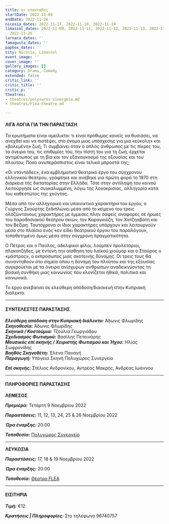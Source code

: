 ```yaml
---
title: οι ντανταδες
startDate: 2022-11-09
endDate: 2022-11-26
nicosia_dates: 2022-11-17, 2022-11-18, 2022-11-19
limassol_dates: 2022-11-09, 2022-11-11, 2022-11-12, 2022-11-13, 2022-11-24, 2022-11-25,
  2022-11-26
larnaca_dates: ''
famagusta_dates: ''
paphos_dates: ''
city: Nicosia, Limassol
event_image: ''
cover_image: ''
gallery_images: []
category: Drama, Comedy
extended: false
critic_link: ''
critic_title: ''
critic_p: ''
theatres:
- theatres/polyxwros-sinergeio.md
- theatres/Flea-theatre.md

---
```

#### ΛΙΓΑ ΛΟΓΙΑ ΓΙΑ ΤΗΝ ΠΑΡΑΣΤΑΣΗ

Τα ερωτήματα είναι αμείλικτα: τι είναι πρόθυμος κανείς να θυσιάσει, να ανεχθεί και να πιστέψει, στο όνομα μιας υπόσχεσης για μια «εύκολη» και «βολεμένη» ζωή; Τι συμβαίνει όταν ο απλός άνθρωπος με τις πίκρες του, τα όνειρα του, τις επιθυμίες του, την πίστη του για τη ζωή, έρχεται αντιμέτωπος με τη βία και τον εξαναγκασμό της εξουσίας και του πλούτου; Πόσο ανυπεράσπιστος είναι τελικά μπροστά της;

«Οι νταντάδες», ένα εμβληματικό θεατρικό έργο του σύγχρονου ελληνικού θεάτρου, γράφτηκε και ανέβηκε για πρώτη φορά το 1970 στη διάρκεια της δικτατορίας στην Ελλάδα. Τότε στην αντίληψη του κοινού λειτούργησε ως συγκαλυμμένη, λόγω της λογοκρισίας, αλληγορία κατά του καθεστώτος της χούντας.

Μέσα από τον αλληγορικό και υπαινικτικό χαρακτήρα του έργου, ο Γιώργος Σκούρτης ξεδιπλώνει μέσα από το κείμενο του τρεις ολοζώντανους χαρακτήρες με έμμεσες πλην σαφείς αναφορές σε ήρωες του παραδοσιακού θεάτρου σκιών, τον Καραγκιόζη, τον Χατζηαβάτη και τον Βεζίρη. Ταυτόχρονα οι ίδιοι χαρακτήρες υπάρχουν και λειτουργούν μέσα στο πλαίσιο ενός «εν είδει θεατρικού έργου του παραλόγου», τοποθετημένο όμως μέσα στην σύγχρονη πραγματικότητα.

Ο Πέτρος και ο Παύλος, αδελφικοί φίλοι, λούμπεν προλετάριοι, πλακατζήδες, με έντονη την αίσθηση του λαϊκού χιούμορ και ο Σταύρος ο «μάστρος», ο εκπρόσωπος μιας σκοτεινής δύναμης. Οι τρεις τους θα συναντηθούν στο σημείο όπου η δύναμη του πλούτου και της εξουσίας συγκρούεται με τα όνειρα ανίσχυρων ανθρώπων αναδεικνύοντας τη βασική συνθήκη μιας κοινωνίας που κλονίζεται ηθικά, πολιτικά και κοινωνικά.

Το έργο ανεβαίνει σε ελεύθερη απόδοση/διασκευή στην Κυπριακή διάλεκτο.

***

#### ΣΥΝΤΕΛΕΣΤΕΣ ΠΑΡΑΣΤΑΣΗΣ

**_Ελεύθερη απόδοση στην Κυπριακή διάλεκτο:_** Άδωνις Φλωρίδης  
**_Σκηνοθεσία:_** Άδωνις Φλωρίδης  
**_Σκηνικά / Κοστούμια:_** Τζούλια Γεωργιάδου  
**_Σχεδιασμός Φωτισμού:_** Βασίλης Πετεινάρης  
**_Μουσικός επί σκηνής / Χειριστής Φωτισμού και Ήχου:_** Ηλίας Σωφρονίδης  
**_Βοηθός Σκηνοθέτη:_** Έλενα Παναγή  
**_Παραγωγή:_** Υπόγεια Σκηνή Πολυχώρος Συνεργείο

**_Επί σκηνής:_** Στέλιος Ανδρονίκου, Αντρέας Μακρής, Ανδρέας Ιωάννου

***

#### ΠΛΗΡΟΦΟΡΙΕΣ ΠΑΡΑΣΤΑΣΗΣ

**ΛΕΜΕΣΟΣ**

**_Πρεμιέρα:_** Τετάρτη 9 Νοεμβρίου 2022

**_Παραστάσεις:_** 11, 12, 13, 24, 25 & 26 Νοεμβρίου 2022

**_Ώρα έναρξης:_** 20:00

**_Τοποθεσία:_** [Πολυχώρος Συνεργείο](?#map)

***

**ΛΕΥΚΩΣΙΑ**

**_Παραστάσεις:_** 17, 18 & 19 Νοεμβρίου 2022

**_Ώρα έναρξης:_** 20:00

**_Τοποθεσία:_** [Θέατρο FLEA ](?#map)

***

#### ΕΙΣΙΤΗΡΙΑ

**_Τιμή:_** €12

**_Κρατήσεις | Πληροφορίες:_** Στο τηλέφωνο 96740757